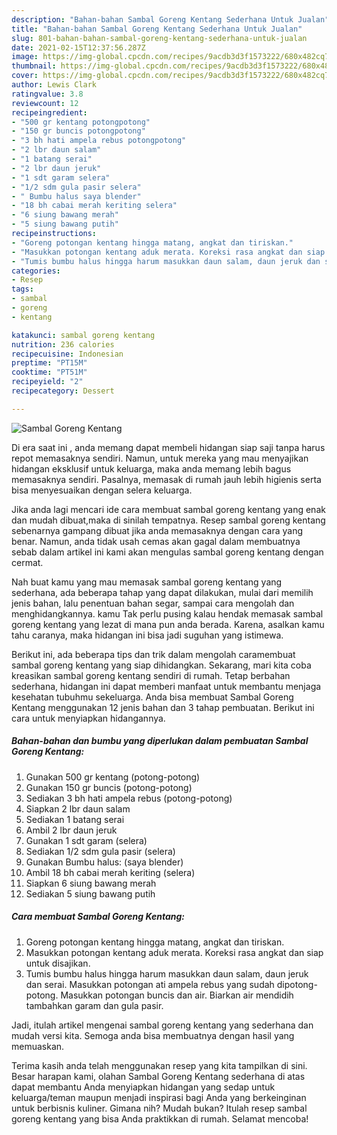 ```yaml
---
description: "Bahan-bahan Sambal Goreng Kentang Sederhana Untuk Jualan"
title: "Bahan-bahan Sambal Goreng Kentang Sederhana Untuk Jualan"
slug: 801-bahan-bahan-sambal-goreng-kentang-sederhana-untuk-jualan
date: 2021-02-15T12:37:56.287Z
image: https://img-global.cpcdn.com/recipes/9acdb3d3f1573222/680x482cq70/sambal-goreng-kentang-foto-resep-utama.jpg
thumbnail: https://img-global.cpcdn.com/recipes/9acdb3d3f1573222/680x482cq70/sambal-goreng-kentang-foto-resep-utama.jpg
cover: https://img-global.cpcdn.com/recipes/9acdb3d3f1573222/680x482cq70/sambal-goreng-kentang-foto-resep-utama.jpg
author: Lewis Clark
ratingvalue: 3.8
reviewcount: 12
recipeingredient:
- "500 gr kentang potongpotong"
- "150 gr buncis potongpotong"
- "3 bh hati ampela rebus potongpotong"
- "2 lbr daun salam"
- "1 batang serai"
- "2 lbr daun jeruk"
- "1 sdt garam selera"
- "1/2 sdm gula pasir selera"
- " Bumbu halus saya blender"
- "18 bh cabai merah keriting selera"
- "6 siung bawang merah"
- "5 siung bawang putih"
recipeinstructions:
- "Goreng potongan kentang hingga matang, angkat dan tiriskan."
- "Masukkan potongan kentang aduk merata. Koreksi rasa angkat dan siap untuk disajikan."
- "Tumis bumbu halus hingga harum masukkan daun salam, daun jeruk dan serai. Masukkan potongan ati ampela rebus yang sudah dipotong-potong. Masukkan potongan buncis dan air. Biarkan air mendidih tambahkan garam dan gula pasir."
categories:
- Resep
tags:
- sambal
- goreng
- kentang

katakunci: sambal goreng kentang 
nutrition: 236 calories
recipecuisine: Indonesian
preptime: "PT15M"
cooktime: "PT51M"
recipeyield: "2"
recipecategory: Dessert

---
```



![Sambal Goreng Kentang](https://img-global.cpcdn.com/recipes/9acdb3d3f1573222/680x482cq70/sambal-goreng-kentang-foto-resep-utama.jpg)

Di era  saat ini , anda memang dapat membeli hidangan siap saji tanpa harus repot memasaknya sendiri. Namun, untuk mereka yang mau menyajikan hidangan eksklusif untuk keluarga, maka anda memang lebih bagus memasaknya sendiri. Pasalnya, memasak di rumah jauh lebih higienis serta bisa menyesuaikan dengan selera keluarga.

Jika anda lagi mencari ide cara membuat sambal goreng kentang yang enak dan mudah dibuat,maka di sinilah tempatnya. Resep sambal goreng kentang  sebenarnya gampang dibuat jika anda memasaknya dengan cara yang benar. Namun, anda tidak usah cemas akan gagal dalam membuatnya 
sebab dalam artikel ini kami akan mengulas sambal goreng kentang dengan cermat.  



Nah buat kamu yang mau memasak sambal goreng kentang yang sederhana, ada beberapa tahap yang dapat dilakukan, mulai dari memilih jenis bahan, lalu penentuan bahan segar, sampai cara mengolah dan menghidangkannya. kamu Tak perlu pusing kalau hendak memasak sambal goreng kentang yang lezat di mana pun anda berada. Karena, asalkan kamu  tahu caranya, maka hidangan ini bisa jadi suguhan yang istimewa.

Berikut ini, ada beberapa tips dan trik dalam mengolah caramembuat sambal goreng kentang yang siap dihidangkan. Sekarang, mari kita coba kreasikan sambal goreng kentang sendiri di rumah. Tetap berbahan sederhana, hidangan ini dapat memberi manfaat untuk membantu menjaga kesehatan tubuhmu sekeluarga. Anda bisa membuat Sambal Goreng Kentang menggunakan 12 jenis bahan dan 3 tahap pembuatan. Berikut ini cara untuk menyiapkan hidangannya.

<!--inarticleads1-->

##### Bahan-bahan dan bumbu yang diperlukan dalam pembuatan Sambal Goreng Kentang:

1. Gunakan 500 gr kentang (potong-potong)
1. Gunakan 150 gr buncis (potong-potong)
1. Sediakan 3 bh hati ampela rebus (potong-potong)
1. Siapkan 2 lbr daun salam
1. Sediakan 1 batang serai
1. Ambil 2 lbr daun jeruk
1. Gunakan 1 sdt garam (selera)
1. Sediakan 1/2 sdm gula pasir (selera)
1. Gunakan  Bumbu halus: (saya blender)
1. Ambil 18 bh cabai merah keriting (selera)
1. Siapkan 6 siung bawang merah
1. Sediakan 5 siung bawang putih




<!--inarticleads2-->

##### Cara membuat Sambal Goreng Kentang:

1. Goreng potongan kentang hingga matang, angkat dan tiriskan.
1. Masukkan potongan kentang aduk merata. Koreksi rasa angkat dan siap untuk disajikan.
1. Tumis bumbu halus hingga harum masukkan daun salam, daun jeruk dan serai. Masukkan potongan ati ampela rebus yang sudah dipotong-potong. Masukkan potongan buncis dan air. Biarkan air mendidih tambahkan garam dan gula pasir.




Jadi, itulah artikel mengenai  sambal goreng kentang  yang sederhana dan mudah versi kita. Semoga anda bisa membuatnya dengan hasil yang memuaskan. 

Terima kasih anda telah menggunakan resep yang kita tampilkan di sini. Besar harapan kami, olahan  Sambal Goreng Kentang sederhana di atas dapat membantu Anda menyiapkan hidangan yang sedap untuk keluarga/teman maupun menjadi inspirasi bagi Anda yang berkeinginan untuk berbisnis kuliner. Gimana nih? Mudah bukan? Itulah resep sambal goreng kentang yang bisa Anda praktikkan di rumah. Selamat mencoba!


